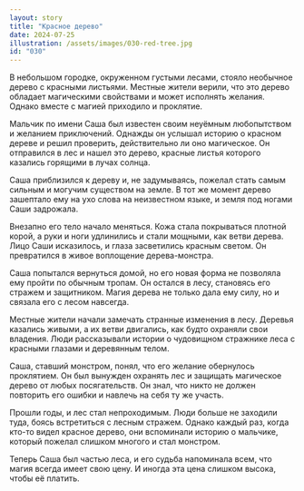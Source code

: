 ```yaml
---
layout: story
title: "Красное дерево"
date: 2024-07-25
illustration: /assets/images/030-red-tree.jpg
id: "030"
---
```


В небольшом городке, окруженном густыми лесами, стояло необычное дерево с красными листьями. Местные жители верили, что это дерево обладает магическими свойствами и может исполнять желания. Однако вместе с магией приходило и проклятие.

Мальчик по имени Саша был известен своим неуёмным любопытством и желанием приключений. Однажды он услышал историю о красном дереве и решил проверить, действительно ли оно магическое. Он отправился в лес и нашел это дерево, красные листья которого казались горящими в лучах солнца.

Саша приблизился к дереву и, не задумываясь, пожелал стать самым сильным и могучим существом на земле. В тот же момент дерево зашептало ему на ухо слова на неизвестном языке, и земля под ногами Саши задрожала.

Внезапно его тело начало меняться. Кожа стала покрываться плотной корой, а руки и ноги удлинились и стали мощными, как ветви дерева. Лицо Саши исказилось, и глаза засветились красным светом. Он превратился в живое воплощение дерева-монстра.

Саша попытался вернуться домой, но его новая форма не позволяла ему пройти по обычным тропам. Он остался в лесу, становясь его стражем и защитником. Магия дерева не только дала ему силу, но и связала его с лесом навсегда.

Местные жители начали замечать странные изменения в лесу. Деревья казались живыми, а их ветви двигались, как будто охраняли свои владения. Люди рассказывали истории о чудовищном стражнике леса с красными глазами и деревянным телом.

Саша, ставший монстром, понял, что его желание обернулось проклятием. Он был вынужден охранять лес и защищать магическое дерево от любых посягательств. Он знал, что никто не должен повторить его ошибки и навлечь на себя ту же участь.

Прошли годы, и лес стал непроходимым. Люди больше не заходили туда, боясь встретиться с лесным стражем. Однако каждый раз, когда кто-то видел красное дерево, они вспоминали историю о мальчике, который пожелал слишком многого и стал монстром.

Теперь Саша был частью леса, и его судьба напоминала всем, что магия всегда имеет свою цену. И иногда эта цена слишком высока, чтобы её платить.